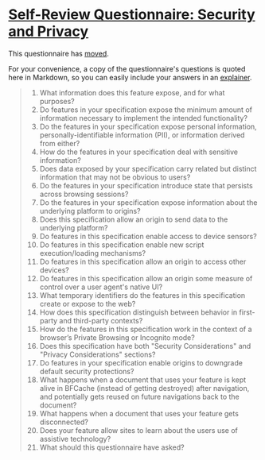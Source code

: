 # [Self-Review Questionnaire: Security and Privacy](https://w3ctag.github.io/security-questionnaire/)

This questionnaire has [moved](https://w3ctag.github.io/security-questionnaire/).

For your convenience, a copy of the questionnaire's questions is quoted here in Markdown, so you can easily include your answers in an [explainer](https://github.com/w3ctag/w3ctag.github.io/blob/master/explainers.md).

> 01.  What information does this feature expose,
>      and for what purposes?
> 02.  Do features in your specification expose the minimum amount of information
>      necessary to implement the intended functionality?
> 03.  Do the features in your specification expose personal information,
>      personally-identifiable information (PII), or information derived from
>      either?
> 04.  How do the features in your specification deal with sensitive information?
> 05.  Does data exposed by your specification carry related but distinct
>      information that may not be obvious to users?
> 06.  Do the features in your specification introduce state
>      that persists across browsing sessions?
> 07.  Do the features in your specification expose information about the
>      underlying platform to origins?
> 08.  Does this specification allow an origin to send data to the underlying
>      platform?
> 09.  Do features in this specification enable access to device sensors?
> 10.  Do features in this specification enable new script execution/loading
>      mechanisms?
> 11.  Do features in this specification allow an origin to access other devices?
> 12.  Do features in this specification allow an origin some measure of control over
>      a user agent's native UI?
> 13.  What temporary identifiers do the features in this specification create or
>      expose to the web?
> 14.  How does this specification distinguish between behavior in first-party and
>      third-party contexts?
> 15.  How do the features in this specification work in the context of a browser’s
>      Private Browsing or Incognito mode?
> 16.  Does this specification have both "Security Considerations" and "Privacy
>      Considerations" sections?
> 17.  Do features in your specification enable origins to downgrade default
>      security protections?
> 18.  What happens when a document that uses your feature is kept alive in BFCache
>      (instead of getting destroyed) after navigation, and potentially gets reused
>      on future navigations back to the document?
> 19.  What happens when a document that uses your feature gets disconnected?
> 20.  Does your feature allow sites to learn about the users use of assistive technology?
> 21.  What should this questionnaire have asked?
